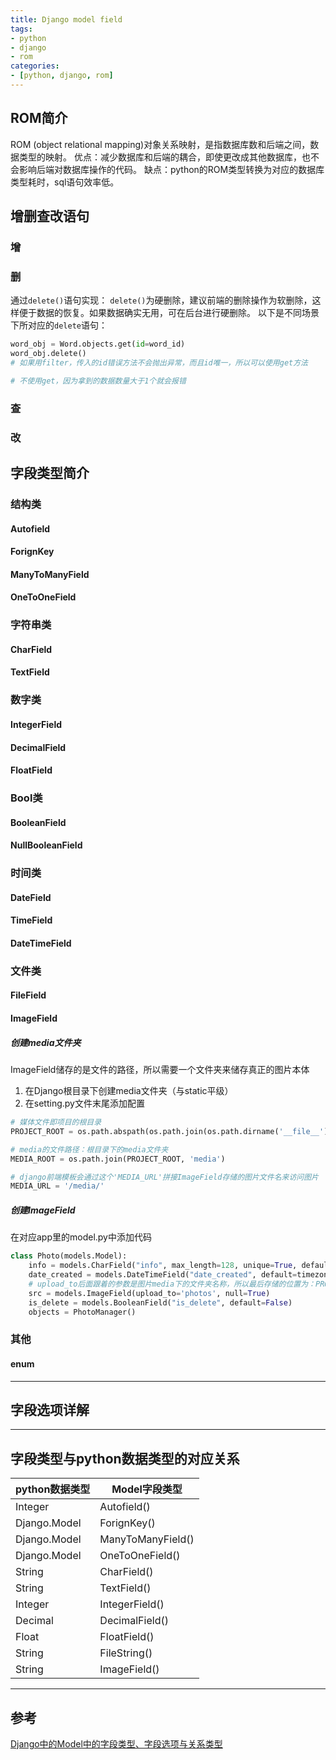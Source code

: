 ```yaml
---
title: Django model field
tags:
- python
- django
- rom
categories:
- [python, django, rom]
---
```

## ROM简介
ROM (object relational mapping)对象关系映射，是指数据库数和后端之间，数据类型的映射。
优点：减少数据库和后端的耦合，即使更改成其他数据库，也不会影响后端对数据库操作的代码。
缺点：python的ROM类型转换为对应的数据库类型耗时，sql语句效率低。
<!-- more -->
## 增删查改语句
### 增

### 删
通过`delete()`语句实现：
`delete()`为硬删除，建议前端的删除操作为软删除，这样便于数据的恢复。如果数据确实无用，可在后台进行硬删除。
以下是不同场景下所对应的`delete`语句：
```python 检索id进行删除
word_obj = Word.objects.get(id=word_id)
word_obj.delete()  
# 如果用filter，传入的id错误方法不会抛出异常，而且id唯一，所以可以使用get方法
```
```python 批量进行删除
# 不使用get，因为拿到的数据数量大于1个就会报错
```
### 查
### 改
## 字段类型简介
### 结构类
#### Autofield
#### ForignKey
#### ManyToManyField
#### OneToOneField
### 字符串类
#### CharField
#### TextField
### 数字类
#### IntegerField
#### DecimalField
#### FloatField
### Bool类
#### BooleanField
#### NullBooleanField
### 时间类
#### DateField
#### TimeField
#### DateTimeField
### 文件类
#### FileField
#### ImageField
##### 创建media文件夹
ImageField储存的是文件的路径，所以需要一个文件夹来储存真正的图片本体
1. 在Django根目录下创建media文件夹（与static平级）
2. 在setting.py文件末尾添加配置
```python
# 媒体文件即项目的根目录
PROJECT_ROOT = os.path.abspath(os.path.join(os.path.dirname('__file__')))

# media的文件路径：根目录下的media文件夹
MEDIA_ROOT = os.path.join(PROJECT_ROOT, 'media')

# django前端模板会通过这个'MEDIA_URL'拼接ImageField存储的图片文件名来访问图片
MEDIA_URL = '/media/'
```
##### 创建ImageField
在对应app里的model.py中添加代码
```python
class Photo(models.Model):
    info = models.CharField("info", max_length=128, unique=True, default="1")
    date_created = models.DateTimeField("date_created", default=timezone.now)
    # upload_to后面跟着的参数是图片media下的文件夹名称，所以最后存储的位置为：PROJECT_ROOT/media/photos/
    src = models.ImageField(upload_to='photos', null=True)
    is_delete = models.BooleanField("is_delete", default=False)
    objects = PhotoManager()
```
### 其他
#### enum
---
## 字段选项详解

---
## 字段类型与python数据类型的对应关系
| python数据类型 | Model字段类型     |
| -------------- | ----------------- |
| Integer        | Autofield()       |
| Django.Model   | ForignKey()       |
| Django.Model   | ManyToManyField() |
| Django.Model   | OneToOneField()   |
| String         | CharField()       |
| String         | TextField()       |
| Integer        | IntegerField()    |
| Decimal        | DecimalField()    |
| Float          | FloatField()      |
| String         | FileString()      |
| String         | ImageField()      |

---
## 参考

[Django中的Model中的字段类型、字段选项与关系类型](https://blog.csdn.net/weixin_38654336/article/details/79843458)

